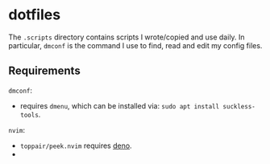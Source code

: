 # dotfiles

The `.scripts` directory contains scripts I wrote/copied and use daily.
In particular, `dmconf` is the command I use to find, read and edit my config files.

## Requirements

`dmconf`:
- requires `dmenu`, which can be installed via: `sudo apt install suckless-tools`.

`nvim`:
- `toppair/peek.nvim` requires [deno](https://deno.land/manual@v1.36.0/getting_started/installation).
- 
